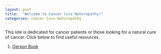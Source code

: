 ```yaml
---
layout: post
title:  "Welcome to Cancer Cure Naturopathy!"
categories: Cancer Cure Naturopathy
---
```


This site is dedicated for cancer patients or those looking for a natural cure of cancer. Click below to find useful resources.
1. [Gerson Book](https://github.com/cancercurenaturopathy/cancercurenaturopathy.github.io/blob/master/resources/The.Gerson.Therapy.The.Proven.Nutritional.Program.for.Cancer.and.Other.Illnesses.pdf?raw=true)



